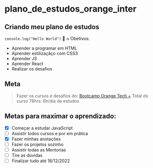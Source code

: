 
# plano_de_estudos_orange_inter

## Criando meu plano de estudos

`` console.log("Hello World") ``
🌟
:top: Obetivos:
- Aprender a programar em HTML
- Aprender estilizaçãço com CSS3
- Aprender JS
- Aprender React 
- Realizar os desafios

## Meta
> Fazer os cursos e desafios do: [Bootcamp Orange Tech +](https://web.dio.me/track/orange-tech)
> Total do curso 78hrs: 6h/dia de estudos


## Metas para maximar o aprendizado:
- [x] Começar a estudar JavaScript
- [ ] Assistir todos cursos e por em prática
- [X] Fazer minhas anotações
- [ ] Fazer os projetos sozinho
- [ ] Assistir todas as Mentorias
- [ ] Tire as dúvidas
- [ ] Finalizar tudo até 18/12/2022

<!-- This content will not appear in the rendered Markdown -->
